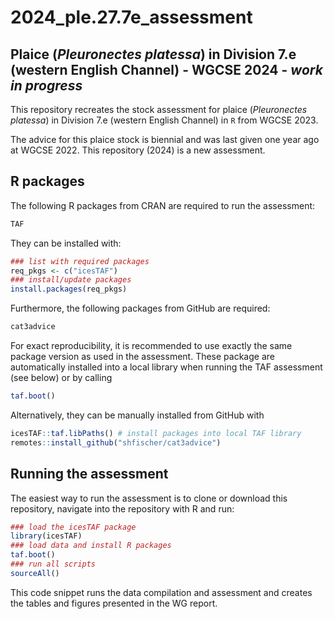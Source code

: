 2024_ple.27.7e_assessment
================

## Plaice (*Pleuronectes platessa*) in Division 7.e (western English Channel) - WGCSE 2024 - ***work in progress***

This repository recreates the stock assessment for plaice (*Pleuronectes
platessa*) in Division 7.e (western English Channel) in `R` from WGCSE
2023.

The advice for this plaice stock is biennial and was last given one year
ago at WGCSE 2022. This repository (2024) is a new assessment.

## R packages

The following R packages from CRAN are required to run the assessment:

``` r
TAF
```

They can be installed with:

``` r
### list with required packages
req_pkgs <- c("icesTAF")
### install/update packages
install.packages(req_pkgs)
```

Furthermore, the following packages from GitHub are required:

``` r
cat3advice
```

For exact reproducibility, it is recommended to use exactly the same
package version as used in the assessment. These package are
automatically installed into a local library when running the TAF
assessment (see below) or by calling

``` r
taf.boot()
```

Alternatively, they can be manually installed from GitHub with

``` r
icesTAF::taf.libPaths() # install packages into local TAF library
remotes::install_github("shfischer/cat3advice")
```

## Running the assessment

The easiest way to run the assessment is to clone or download this
repository, navigate into the repository with R and run:

``` r
### load the icesTAF package
library(icesTAF)
### load data and install R packages
taf.boot()
### run all scripts
sourceAll()
```

This code snippet runs the data compilation and assessment and creates
the tables and figures presented in the WG report.
